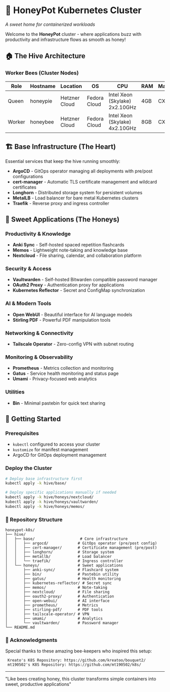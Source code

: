 # 🍯 HoneyPot Kubernetes Cluster
*A sweet home for containerized workloads*

Welcome to the **HoneyPot** cluster - where applications buzz with productivity and infrastructure flows as smooth as honey!

## 🏠 The Hive Architecture

### Worker Bees (Cluster Nodes)
| Role      | Hostname     | Location      | OS           | CPU  | RAM  | Machine |
|-----------|--------------|---------------|--------------|------|------|---------|
| Queen     | honeypie     | Hetzner Cloud | Fedora Cloud | Intel Xeon (Skylake) 2x2.10GHz | 4GB  | CX22    |
| Worker    | honeybee     | Hetzner Cloud | Fedora Cloud | Intel Xeon (Skylake) 4x2.10GHz | 8GB  | CX32    |

## 🏗️ Base Infrastructure (The Heart)

Essential services that keep the hive running smoothly:

- **ArgoCD** - GitOps operator managing all deployments with pre/post configurations
- **cert-manager** - Automatic TLS certificate management and wildcard certificates  
- **Longhorn** - Distributed storage system for persistent volumes
- **MetalLB** - Load balancer for bare metal Kubernetes clusters
- **Traefik** - Reverse proxy and ingress controller

## 🍯 Sweet Applications (The Honeys)

### Productivity & Knowledge
- **Anki Sync** - Self-hosted spaced repetition flashcards
- **Memos** - Lightweight note-taking and knowledge base
- **Nextcloud** - File sharing, calendar, and collaboration platform

### Security & Access
- **Vaultwarden** - Self-hosted Bitwarden compatible password manager
- **OAuth2 Proxy** - Authentication proxy for applications
- **Kubernetes Reflector** - Secret and ConfigMap synchronization

### AI & Modern Tools
- **Open WebUI** - Beautiful interface for AI language models
- **Stirling PDF** - Powerful PDF manipulation tools

### Networking & Connectivity
- **Tailscale Operator** - Zero-config VPN with subnet routing

### Monitoring & Observability
- **Prometheus** - Metrics collection and monitoring
- **Gatus** - Service health monitoring and status page
- **Umami** - Privacy-focused web analytics

### Utilities
- **Bin** - Minimal pastebin for quick text sharing

## 🚀 Getting Started

### Prerequisites
- `kubectl` configured to access your cluster
- `kustomize` for manifest management
- ArgoCD for GitOps deployment management

### Deploy the Cluster
```bash
# Deploy base infrastructure first
kubectl apply -k hive/base/

# Deploy specific applications manually if needed
kubectl apply -k hive/honeys/nextcloud/
kubectl apply -k hive/honeys/vaultwarden/
kubectl apply -k hive/honeys/memos/
```

### 📁 Repository Structure
```
honeypot-k8s/
├── hive/
│   ├── base/                    # Core infrastructure
│   │   ├── argocd/             # GitOps operator (pre/post config)
│   │   ├── cert-manager/       # Certificate management (pre/post)
│   │   ├── longhorn/           # Storage system
│   │   ├── metallb/            # Load balancer
│   │   └── traefik/            # Ingress controller
│   └── honeys/                 # Sweet applications
│       ├── anki-sync/          # Flashcard system
│       ├── bin/                # Pastebin utility
│       ├── gatus/              # Health monitoring
│       ├── kubernetes-reflector/ # Secret sync
│       ├── memos/              # Note-taking
│       ├── nextcloud/          # File sharing
│       ├── oauth2-proxy/       # Authentication
│       ├── open-webui/         # AI interface
│       ├── prometheus/         # Metrics
│       ├── stirling-pdf/       # PDF tools
│       ├── tailscale-operator/ # VPN
│       ├── umami/              # Analytics
│       └── vaultwarden/        # Password manager
└── README.md
```
### 🙏 Acknowledgments 

Special thanks to these amazing bee-keepers who inspired this setup: 

     Kreato's K8S Repository: https://github.com/kreatoo/bouquet2/ 
     mt190502's K8S Repository: https://github.com/mt190502/k8s/ 
---
"Like bees creating honey, this cluster transforms simple containers into sweet, productive applications" 
